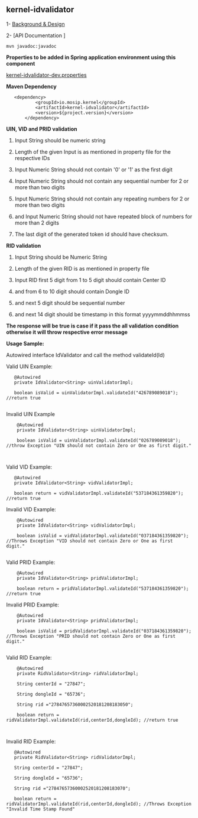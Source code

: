 ## kernel-idvalidator

 1- [Background & Design](../../design/kernel/kernel-idvalidator.md)
 

 
 2- [API Documentation ]
 
 ```
 mvn javadoc:javadoc

 ```
 
**Properties to be added in Spring application environment using this component**

[kernel-idvalidator-dev.properties](../../config/kernel-idvalidator-dev.properties)

 
 
 **Maven Dependency**
 
 ```
 	<dependency>
			<groupId>io.mosip.kernel</groupId>
			<artifactId>kernel-idvalidator</artifactId>
			<version>${project.version}</version>
		</dependency>

 ```
 

**UIN, VID and PRID validation**

1. Input String should be numeric string

2. Length of the given Input is as mentioned in property file for the respective IDs

3. Input Numeric String should not contain '0' or '1' as the first digit

4. Input Numeric String should not contain any sequential number for 2 or more than two digits

5. Input Numeric String should not contain any repeating numbers for 2 or more than two digits

6. and Input Numeric String should not have repeated block of numbers for more than 2 digits

7. The last digit of the generated token id should have checksum.


**RID validation**

1. Input String should be Numeric String

2. Length of the given RID is as mentioned in property file

3. Input RID first 5 digit from 1 to 5 digit should contain Center ID

4. and from 6 to 10 digit should contain Dongle ID

5. and next 5 digit should be sequential number

6. and next 14 digit should be timestamp in this format yyyymmddhhmmss





**The response will be true is case if it pass the all validation condition otherwise it will throw respective error message**

 

**Usage Sample:**

Autowired interface IdValidator and call the method validateId(Id)

 
Valid UIN  Example:
 
 ```
	@Autowired
	private IdValidator<String> uinValidatorImpl;
	
	boolean isValid = uinValidatorImpl.validateId("426789089018"); //return true
	
```
	
Invalid UIN Example

```
	@Autowired
	private IdValidator<String> uinValidatorImpl;
	
	boolean isValid = uinValidatorImpl.validateId("026789089018"); //throw Exception "UIN should not contain Zero or One as first digit."

 
 ```

Valid VID Example:
 
 ```
	@Autowired
	private IdValidator<String> vidValidatorImpl;
	
	boolean return = vidValidatorImpl.validateId("537184361359820"); //return true

```
	
Invalid VID Example:
	
```
	@Autowired
	private IdValidator<String> vidValidatorImpl;
	
	boolean isValid = vidValidatorImpl.validateId("037184361359820"); //Throws Exception "VID should not contain Zero or One as first digit."
 
```


 
 Valid PRID Example:
 
```
	@Autowired
	private IdValidator<String> pridValidatorImpl;
	
	boolean return = pridValidatorImpl.validateId("537184361359820"); //return true

```
 
  Invalid PRID Example:
 
```
 	@Autowired
	private IdValidator<String> pridValidatorImpl;
	
 	boolean isValid = pridValidatorImpl.validateId("037184361359820"); //Throws Exception "PRID should not contain Zero or One as first digit."
 	
```



Valid RID Example:

```
	@Autowired
	private RidValidator<String> ridValidatorImpl;
	
	String centerId = "27847";

	String dongleId = "65736";
	
	String rid ="27847657360002520181208183050";
	
	boolean return = ridValidatorImpl.validateId(rid,centerId,dongleId); //return true

 
 ```
 Invalid RID Example:
 
 ```
	@Autowired
	private RidValidator<String> ridValidatorImpl;
	
	String centerId = "27847";

	String dongleId = "65736";
	
	String rid ="27847657360002520181208183070";
	
	boolean return = ridValidatorImpl.validateId(rid,centerId,dongleId); //Throws Exception "Invalid Time Stamp Found"
	
 ```







